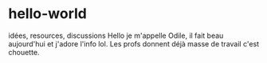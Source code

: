 # hello-world
idées, resources, discussions 
Hello je m'appelle Odile, il fait beau aujourd'hui et j'adore l'info lol. 
Les profs donnent déjà masse de travail c'est chouette.
